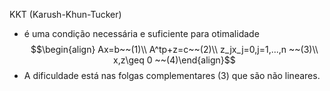 KKT (Karush-Khun-Tucker)
- é uma condição necessária e suficiente para otimalidade
$$\begin{align} Ax=b~~(1)\\ A^tp+z=c~~(2)\\ z_jx_j=0,j=1,...,n  ~~(3)\\ x,z\geq 0 ~~(4)\end{align}$$
- A dificuldade está nas folgas complementares $(3)$ que são não lineares. 
